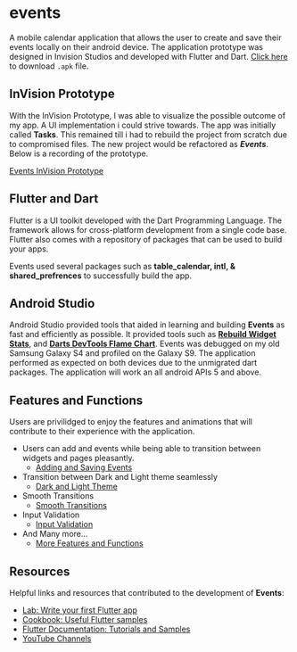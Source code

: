 
# events
 A mobile calendar application that allows the user to create and save their events locally on their android device. The application prototype was designed in Invision Studios and developed with Flutter and Dart. [Click here](https://github.com/tiwaojo/Events/blob/master/Misc/Events.apk) to download `.apk` file.

  
## InVision Prototype 
  
With the InVision Prototype, I was able to visualize the possible outcome of my app. A UI implementation i could strive towards. The app was initially called **Tasks**. This remained till i had to rebuild the project from scratch due to compromised files. The new project would be refactored as ***Events***. Below is a recording of the prototype.

[Events InVision Prototype](https://youtu.be/cQzewvXv8wY)


## Flutter and Dart

Flutter is a UI toolkit developed with the Dart Programming Language. The framework allows for cross-platform development from a single code base. Flutter also comes with a repository of packages that can be used to build your apps.

Events used several packages such as **table_calendar, intl, & shared_prefrences** to successfully build the app.

## Android Studio

Android Studio provided tools that aided in learning and building **Events** as fast and efficiently as possible. It provided tools such as [**Rebuild Widget Stats**](https://raw.githubusercontent.com/tiwaojo/Events/master/Misc/Rebuild%20Stats.png), and  [**Darts DevTools Flame Chart**](https://raw.githubusercontent.com/tiwaojo/Events/master/Misc/Flame%20Chart.png). Events was debugged on my old Samsung Galaxy S4 and profiled on the Galaxy S9. The application performed as expected on both devices due to the unmigrated dart packages. The application will work an all android APIs 5 and above.

## Features and Functions

Users are privilidged to enjoy the features and animations that will contribute to their experience with the application. 
- Users can add and events while being able to transition between widgets and pages pleasantly.
  - [Adding and Saving Events](https://youtu.be/GXyP6WZUnZM)
- Transition between Dark and Light theme seamlessly
  - [Dark and Light Theme](https://youtu.be/YIJGi2jkw-A)
- Smooth Transitions
  - [Smooth Transitions](https://youtu.be/I9afsC7OaQ8)
- Input Validation
  - [Input Validation](https://youtu.be/6MSoU9T-UT8)
- And Many more...
  - [More Features and Functions](https://youtu.be/epSfMghYLvc)

## Resources

Helpful links and resources that contributed to the development of **Events**:
  
- [Lab: Write your first Flutter app](https://flutter.dev/docs/get-started/codelab)  
- [Cookbook: Useful Flutter samples](https://flutter.dev/docs/cookbook)
- [Flutter Documentation: Tutorials and Samples](https://flutter.dev/docs)
- [YouTube Channels](https://github.com/tiwaojo/Events/blob/master/Misc/References.txt)

